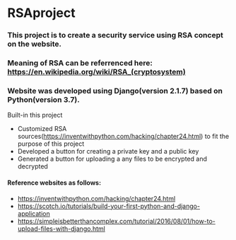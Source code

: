 # RSAproject

### This project is to create a security service using RSA concept on the website. 
### Meaning of RSA can be referrenced here: https://en.wikipedia.org/wiki/RSA_(cryptosystem)
### Website was developed using Django(version 2.1.7) based on Python(version 3.7).

Built-in this project
- Customized RSA sources(https://inventwithpython.com/hacking/chapter24.html) to fit the purpose of this project
- Developed a button for creating a private key and a public key 
- Generated a button for uploading a any files to be encrypted and decrypted


#### Reference websites as follows:
* https://inventwithpython.com/hacking/chapter24.html
* https://scotch.io/tutorials/build-your-first-python-and-django-application
* https://simpleisbetterthancomplex.com/tutorial/2016/08/01/how-to-upload-files-with-django.html

